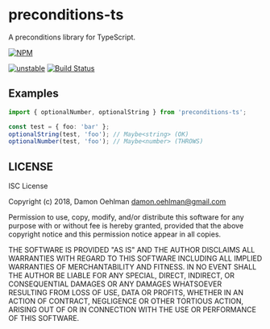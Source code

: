 # preconditions-ts

A preconditions library for TypeScript.

[![NPM](https://nodei.co/npm/preconditions-ts.png)](https://nodei.co/npm/preconditions-ts/)

[![unstable](https://img.shields.io/badge/stability-unstable-yellowgreen.svg)](https://github.com/dominictarr/stability#unstable) [![Build Status](https://api.travis-ci.org/DamonOehlman/preconditions-ts.svg?branch=master)](https://travis-ci.org/DamonOehlman/preconditions-ts)

## Examples

```ts
import { optionalNumber, optionalString } from 'preconditions-ts';

const test = { foo: 'bar' };
optionalString(test, 'foo'); // Maybe<string> (OK)
optionalNumber(test, 'foo'); // Maybe<number> (THROWS)
```

## LICENSE

ISC License

Copyright (c) 2018, Damon Oehlman <damon.oehlman@gmail.com>

Permission to use, copy, modify, and/or distribute this software for any
purpose with or without fee is hereby granted, provided that the above
copyright notice and this permission notice appear in all copies.

THE SOFTWARE IS PROVIDED "AS IS" AND THE AUTHOR DISCLAIMS ALL WARRANTIES
WITH REGARD TO THIS SOFTWARE INCLUDING ALL IMPLIED WARRANTIES OF
MERCHANTABILITY AND FITNESS. IN NO EVENT SHALL THE AUTHOR BE LIABLE FOR
ANY SPECIAL, DIRECT, INDIRECT, OR CONSEQUENTIAL DAMAGES OR ANY DAMAGES
WHATSOEVER RESULTING FROM LOSS OF USE, DATA OR PROFITS, WHETHER IN AN
ACTION OF CONTRACT, NEGLIGENCE OR OTHER TORTIOUS ACTION, ARISING OUT OF
OR IN CONNECTION WITH THE USE OR PERFORMANCE OF THIS SOFTWARE.
